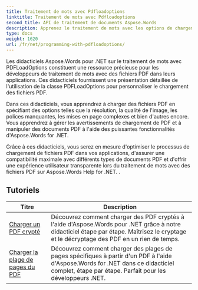 ```yaml
---
title: Traitement de mots avec Pdfloadoptions
linktitle: Traitement de mots avec Pdfloadoptions
second_title: API de traitement de documents Aspose.Words
description: Apprenez le traitement de mots avec les options de chargement de PDF dans Aspose.Words pour .NET. Apprenez à charger et manipuler des documents Word au format PDF avec des didacticiels étape par étape et des exemples de code.
type: docs
weight: 1620
url: /fr/net/programming-with-pdfloadoptions/
---
```

Les didacticiels Aspose.Words pour .NET sur le traitement de mots avec PDFLoadOptions constituent une ressource précieuse pour les développeurs de traitement de mots avec des fichiers PDF dans leurs applications. Ces didacticiels fournissent une présentation détaillée de l'utilisation de la classe PDFLoadOptions pour personnaliser le chargement des fichiers PDF.

Dans ces didacticiels, vous apprendrez à charger des fichiers PDF en spécifiant des options telles que la résolution, la qualité de l'image, les polices manquantes, les mises en page complexes et bien d'autres encore. Vous apprendrez à gérer les avertissements de chargement de PDF et à manipuler des documents PDF à l'aide des puissantes fonctionnalités d'Aspose.Words for .NET.

Grâce à ces didacticiels, vous serez en mesure d'optimiser le processus de chargement de fichiers PDF dans vos applications, d'assurer une compatibilité maximale avec différents types de documents PDF et d'offrir une expérience utilisateur transparente lors du traitement de mots avec des fichiers PDF sur Aspose.Words Help for .NET. .

 ## Tutoriels
| Titre | Description |
| --- | --- |
| [Charger un PDF crypté](./load-encrypted-pdf/) | Découvrez comment charger des PDF cryptés à l'aide d'Aspose.Words pour .NET grâce à notre didacticiel étape par étape. Maîtrisez le cryptage et le décryptage des PDF en un rien de temps. |
| [Charger la plage de pages du PDF](./load-page-range-of-pdf/) | Découvrez comment charger des plages de pages spécifiques à partir d'un PDF à l'aide d'Aspose.Words for .NET dans ce didacticiel complet, étape par étape. Parfait pour les développeurs .NET. |